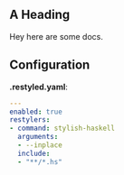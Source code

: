## A Heading

Hey here are some docs.

## Configuration

**.restyled.yaml**:

```yaml
---
enabled: true
restylers:
- command: stylish-haskell
  arguments:
  - --inplace
  include:
  - "**/*.hs"
```
